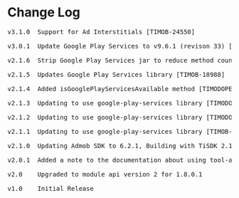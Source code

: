 # Change Log
<pre>
v3.1.0  Support for Ad Interstitials [TIMOB-24550]

v3.0.1  Update Google Play Services to v9.6.1 (revison 33) [TIMOB-23860]

v2.1.6  Strip Google Play Services jar to reduce method count [TIMOB-18082]

v2.1.5  Updates Google Play Services library [TIMOB-18988]

v2.1.4  Added isGooglePlayServicesAvailable method [TIMODOPEN-461]

v2.1.3  Updating to use google-play-services library [TIMODOPEN-454]

v2.1.2  Updating to use google-play-services library [TIMODOPEN-445]

v2.1.1  Updating to use google-play-services library [TIMOB-16940]

v2.1.0  Updating Admob SDK to 6.2.1, Building with TiSDK 2.1.3.GA, update documentation [TIMODOPEN-212]
	
v2.0.1	Added a note to the documentation about using tool-api-level 14 in the tiapp.xml [MOD-639]

v2.0	Upgraded to module api version 2 for 1.8.0.1

v1.0    Initial Release
